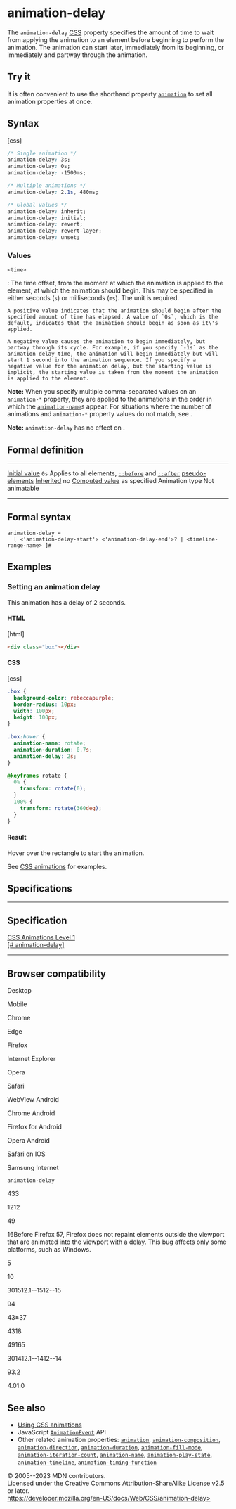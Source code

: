 animation-delay
===============

The `animation-delay`
[CSS](https://developer.mozilla.org/en-US/docs/Web/CSS) property
specifies the amount of time to wait from applying the animation to an
element before beginning to perform the animation. The animation can
start later, immediately from its beginning, or immediately and partway
through the animation.

Try it
------

It is often convenient to use the shorthand property
[`animation`](animation.md) to set all animation properties at once.

Syntax
------

[css]

```css
/* Single animation */
animation-delay: 3s;
animation-delay: 0s;
animation-delay: -1500ms;

/* Multiple animations */
animation-delay: 2.1s, 480ms;

/* Global values */
animation-delay: inherit;
animation-delay: initial;
animation-delay: revert;
animation-delay: revert-layer;
animation-delay: unset;
```

### Values

`<time>`

:   The time offset, from the moment at which the animation is applied
    to the element, at which the animation should begin. This may be
    specified in either seconds (`s`) or milliseconds (`ms`). The unit
    is required.

    A positive value indicates that the animation should begin after the
    specified amount of time has elapsed. A value of `0s`, which is the
    default, indicates that the animation should begin as soon as it\'s
    applied.

    A negative value causes the animation to begin immediately, but
    partway through its cycle. For example, if you specify `-1s` as the
    animation delay time, the animation will begin immediately but will
    start 1 second into the animation sequence. If you specify a
    negative value for the animation delay, but the starting value is
    implicit, the starting value is taken from the moment the animation
    is applied to the element.

**Note:** When you specify multiple comma-separated values on an
`animation-*` property, they are applied to the animations in the order
in which the [`animation-name`](animation-name.md)s appear. For situations
where the number of animations and `animation-*` property values do not
match, see [](using_css_animations.md#setting_multiple_animation_property_values).

**Note:** `animation-delay` has no effect on [](css_scroll-driven_animations.md).

Formal definition
-----------------

  ---------------------------------- --------------------------------------------------------------------------------------------------
  [Initial value](initial_value.md)     `0s`
  Applies to                         all elements, [`::before`](::before) and [`::after`](::after) [pseudo-elements](pseudo-elements.md)
  [Inherited](inheritance.md)           no
  [Computed value](computed_value.md)   as specified
  Animation type                     Not animatable
  ---------------------------------- --------------------------------------------------------------------------------------------------

Formal syntax
-------------

```
animation-delay = 
  [ <'animation-delay-start'> <'animation-delay-end'>? | <timeline-range-name> ]#  
```

Examples
--------

### Setting an animation delay

This animation has a delay of 2 seconds.

#### HTML

[html]

```html
<div class="box"></div>
```

#### CSS

[css]

```css
.box {
  background-color: rebeccapurple;
  border-radius: 10px;
  width: 100px;
  height: 100px;
}

.box:hover {
  animation-name: rotate;
  animation-duration: 0.7s;
  animation-delay: 2s;
}

@keyframes rotate {
  0% {
    transform: rotate(0);
  }
  100% {
    transform: rotate(360deg);
  }
}
```

#### Result

Hover over the rectangle to start the animation.

See [CSS animations](using_css_animations.md) for examples.

Specifications
--------------

  -------------------------------------------------------------------------------------

Specification
  -------------------------------------------------------------------------------------

  [CSS Animations Level 1\
  [\#
  animation-delay]](https://drafts.csswg.org/css-animations/#animation-delay)

  -------------------------------------------------------------------------------------

Browser compatibility
---------------------

Desktop

Mobile

Chrome

Edge

Firefox

Internet Explorer

Opera

Safari

WebView Android

Chrome Android

Firefox for Android

Opera Android

Safari on IOS

Samsung Internet

`animation-delay`

433

1212

49

16Before Firefox 57, Firefox does not repaint elements outside the
viewport that are animated into the viewport with a delay. This bug
affects only some platforms, such as Windows.

5

10

301512.1--1512--15

94

43≤37

4318

49165

301412.1--1412--14

93.2

4.01.0

See also
--------

- [Using CSS animations](using_css_animations.md)
- JavaScript
    [`AnimationEvent`](https://developer.mozilla.org/en-US/docs/Web/API/AnimationEvent)
    API
- Other related animation properties: [`animation`](animation.md),
    [`animation-composition`](animation-composition.md),
    [`animation-direction`](animation-direction.md),
    [`animation-duration`](animation-duration.md),
    [`animation-fill-mode`](animation-fill-mode.md),
    [`animation-iteration-count`](animation-iteration-count.md),
    [`animation-name`](animation-name.md),
    [`animation-play-state`](animation-play-state.md),
    [`animation-timeline`](animation-timeline.md),
    [`animation-timing-function`](animation-timing-function.md)

© 2005--2023 MDN contributors.\
Licensed under the Creative Commons Attribution-ShareAlike License v2.5
or later.\
https://developer.mozilla.org/en-US/docs/Web/CSS/animation-delay>
